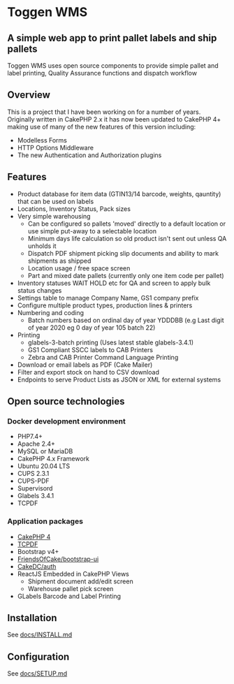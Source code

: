 # Toggen WMS

## A simple web app to print pallet labels and ship pallets
Toggen WMS uses open source components to provide simple pallet and label printing, Quality Assurance functions and dispatch workflow

## Overview
This is a project that I have been working on for a number of years. Originally written in CakePHP 2.x it has now been updated to CakePHP 4+ making use of many of the new features of this version including:
- Modelless Forms
- HTTP Options Middleware
- The new Authentication and Authorization plugins

## Features

- Product database for item data (GTIN13/14 barcode, weights, qauntity) that can be used on labels
- Locations, Inventory Status, Pack sizes
- Very simple warehousing
  - Can be configured so pallets 'moved' directly to a default location or use simple put-away to a selectable location
  - Minimum days life calculation so old product isn't sent out unless QA unholds it
  - Dispatch PDF shipment picking slip documents and ability to mark shipments as shipped
  - Location usage / free space screen
  - Part and mixed date pallets (currently only one item code per pallet)
- Inventory statuses WAIT HOLD etc for QA and screen to apply bulk status changes
- Settings table to manage Company Name, GS1 company prefix
- Configure multiple product types, production lines & printers
- Numbering and coding
  - Batch numbers based on ordinal day of year YDDDBB (e.g Last digit of year 2020 eg 0 day of year 105 batch 22)
- Printing
  - glabels-3-batch printing (Uses latest stable glabels-3.4.1)
  - GS1 Compliant SSCC labels to CAB Printers
  - Zebra and CAB Printer Command Language Printing
- Download or email labels as PDF (Cake Mailer)
- Filter and export stock on hand to CSV download
- Endpoints to serve Product Lists as JSON or XML for external systems

## Open source technologies

### Docker development environment

- PHP7.4+
- Apache 2.4+
- MySQL or MariaDB
- CakePHP 4.x Framework
- Ubuntu 20.04 LTS
- CUPS 2.3.1
- CUPS-PDF
- Supervisord
- Glabels 3.4.1
- TCPDF

### Application packages

- [CakePHP 4](https://cakephp.org/)
- [TCPDF](https://tcpdf.org/)
- Bootstrap v4+
- [FriendsOfCake/bootstrap-ui](https://github.com/FriendsOfCake/bootstrap-ui/tree/cake-4-bs-4)
- [CakeDC/auth](https://github.com/CakeDC/auth)
- ReactJS Embedded in CakePHP Views
  - Shipment document add/edit screen
  - Warehouse pallet pick screen
- GLabels Barcode and Label Printing

## Installation

See [docs/INSTALL.md](webroot/docs/INSTALL.md)

## Configuration

See [docs/SETUP.md](webroot/docs/SETUP.md)
